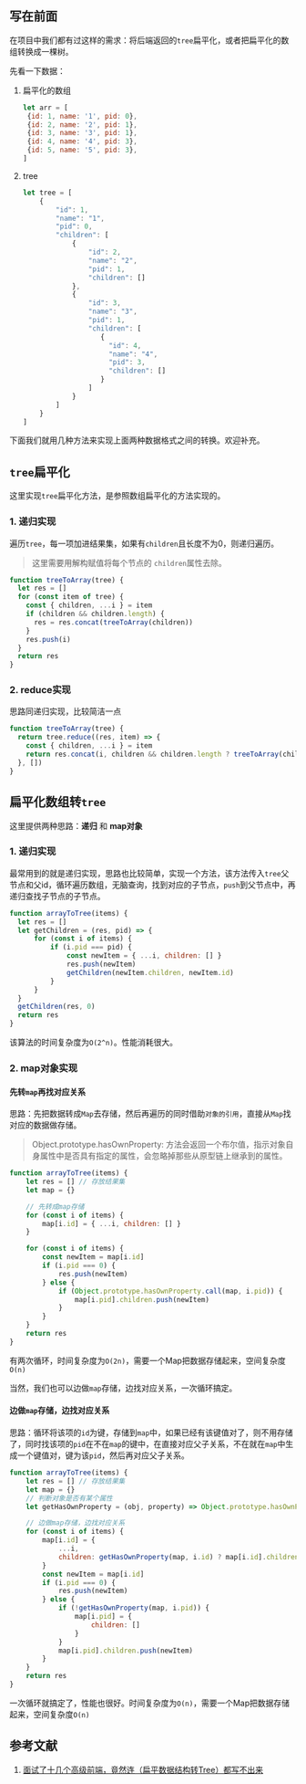 

## 写在前面

在项目中我们都有过这样的需求：将后端返回的`tree`扁平化，或者把扁平化的数组转换成一棵树。

先看一下数据：

1. 扁平化的数组

   ```js
   let arr = [
    {id: 1, name: '1', pid: 0},
    {id: 2, name: '2', pid: 1},
    {id: 3, name: '3', pid: 1},
    {id: 4, name: '4', pid: 3},
    {id: 5, name: '5', pid: 3},
   ]
   ```
   
2. tree

   ```js
   let tree = [
       {
           "id": 1,
           "name": "1",
           "pid": 0,
           "children": [
               {
                   "id": 2,
                   "name": "2",
                   "pid": 1,
                   "children": []
               },
               {
                   "id": 3,
                   "name": "3",
                   "pid": 1,
                   "children": [
                      {
                        "id": 4,
                        "name": "4",
                        "pid": 3,
                        "children": []
                      }
                   ]
               }
           ]
       }
   ]
   ```

   

下面我们就用几种方法来实现上面两种数据格式之间的转换。欢迎补充。



## `tree`扁平化

这里实现`tree`扁平化方法，是参照数组扁平化的方法实现的。

### 1. 递归实现

遍历`tree`，每一项加进结果集，如果有`children`且长度不为0，则递归遍历。

> 这里需要用解构赋值将每个节点的 `children`属性去除。

```js
function treeToArray(tree) {
  let res = []
  for (const item of tree) {
    const { children, ...i } = item
    if (children && children.length) {
      res = res.concat(treeToArray(children))
    }
    res.push(i)
  }
  return res
}
```



### 2. reduce实现

思路同递归实现，比较简洁一点

```js
function treeToArray(tree) {
  return tree.reduce((res, item) => {
    const { children, ...i } = item
    return res.concat(i, children && children.length ? treeToArray(children) : [])
  }, [])
}
```



## 扁平化数组转`tree`

这里提供两种思路：**递归** 和 **map对象**

### 1. 递归实现

最常用到的就是递归实现，思路也比较简单，实现一个方法，该方法传入`tree`父节点和父id，循环遍历数组，无脑查询，找到对应的子节点，`push`到父节点中，再递归查找子节点的子节点。

```js
function arrayToTree(items) {
  let res = []
  let getChildren = (res, pid) => {
      for (const i of items) {
          if (i.pid === pid) {
              const newItem = { ...i, children: [] }
              res.push(newItem)
              getChildren(newItem.children, newItem.id)
          }
      }
  }
  getChildren(res, 0)
  return res
}
```

该算法的时间复杂度为`O(2^n)`。性能消耗很大。

### 2. map对象实现

#### 先转`map`再找对应关系

思路：先把数据转成`Map`去存储，然后再遍历的同时借助`对象的引用`，直接从`Map`找对应的数据做存储。

> Object.prototype.hasOwnProperty: 方法会返回一个布尔值，指示对象自身属性中是否具有指定的属性，会忽略掉那些从原型链上继承到的属性。

```js
function arrayToTree(items) {
    let res = [] // 存放结果集
    let map = {}

    // 先转成map存储
    for (const i of items) {
        map[i.id] = { ...i, children: [] }
    }

    for (const i of items) {
        const newItem = map[i.id]
        if (i.pid === 0) {
            res.push(newItem)
        } else {
            if (Object.prototype.hasOwnProperty.call(map, i.pid)) {
                map[i.pid].children.push(newItem)
            }
        }
    }
    return res
}
```

 有两次循环，时间复杂度为`O(2n)`，需要一个Map把数据存储起来，空间复杂度`O(n)`

当然，我们也可以边做`map`存储，边找对应关系，一次循环搞定。

#### 边做`map`存储，边找对应关系

思路：循环将该项的`id`为键，存储到`map`中，如果已经有该键值对了，则不用存储了，同时找该项的`pid`在不在`map`的键中，在直接对应父子关系，不在就在`map`中生成一个键值对，键为该`pid`，然后再对应父子关系。

```js
function arrayToTree(items) {
    let res = [] // 存放结果集
    let map = {}
    // 判断对象是否有某个属性
    let getHasOwnProperty = (obj, property) => Object.prototype.hasOwnProperty.call(obj, property)

    // 边做map存储，边找对应关系
    for (const i of items) {
        map[i.id] = {
            ...i,
            children: getHasOwnProperty(map, i.id) ? map[i.id].children : []
        }
        const newItem = map[i.id]
        if (i.pid === 0) {
            res.push(newItem)
        } else {
            if (!getHasOwnProperty(map, i.pid)) {
                map[i.pid] = {
                    children: []
                }
            }
            map[i.pid].children.push(newItem)
        }
    }
    return res
}
```

一次循环就搞定了，性能也很好。时间复杂度为`O(n)`，需要一个Map把数据存储起来，空间复杂度`O(n)`



## 参考文献

1. [面试了十几个高级前端，竟然连（扁平数据结构转Tree）都写不出来](https://juejin.cn/post/6983904373508145189)